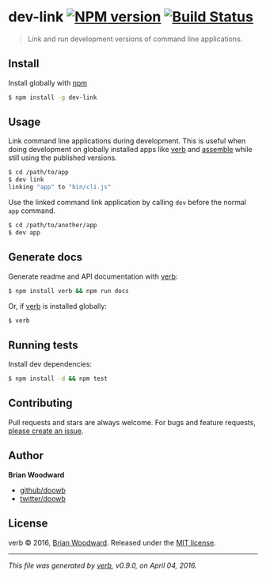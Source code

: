 # dev-link [![NPM version](https://img.shields.io/npm/v/dev-link.svg)](https://www.npmjs.com/package/dev-link) [![Build Status](https://img.shields.io/travis/doowb/dev-link.svg)](https://travis-ci.org/doowb/dev-link)

> Link and run development versions of command line applications.

## Install

Install globally with [npm](https://www.npmjs.com/)

```sh
$ npm install -g dev-link
```

## Usage

Link command line applications during development.
This is useful when doing development on globally installed apps
like [verb](https://github.com/verbose/verb) and [assemble](https://github.com/assemble/assemble) while still using the published versions.

```sh
$ cd /path/to/app
$ dev link
linking "app" to "bin/cli.js"
```

Use the linked command link application by calling `dev` before the
normal `app` command.

```sh
$ cd /path/to/another/app
$ dev app
```

## Generate docs

Generate readme and API documentation with [verb](https://github.com/verbose/verb):

```sh
$ npm install verb && npm run docs
```

Or, if [verb](https://github.com/verbose/verb) is installed globally:

```sh
$ verb
```

## Running tests

Install dev dependencies:

```sh
$ npm install -d && npm test
```

## Contributing

Pull requests and stars are always welcome. For bugs and feature requests, [please create an issue](https://github.com/doowb/dev-link/issues/new).

## Author

**Brian Woodward**

* [github/doowb](https://github.com/doowb)
* [twitter/doowb](http://twitter.com/doowb)

## License

verb © 2016, [Brian Woodward](https://github.com/doowb).
Released under the [MIT license](https://github.com/doowb/dev-link/blob/master/LICENSE).

***

_This file was generated by [verb](https://github.com/verbose/verb), v0.9.0, on April 04, 2016._